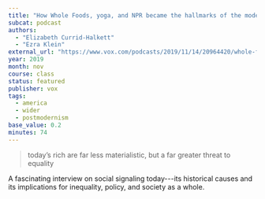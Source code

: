 ```yaml
---
title: "How Whole Foods, yoga, and NPR became the hallmarks of the modern elite" 
subcat: podcast
authors:
  - "Elizabeth Currid-Halkett"
  - "Ezra Klein"
external_url: "https://www.vox.com/podcasts/2019/11/14/20964420/whole-foods-yoga-npr-elite-ezra-klein-elizabeth-currid-halkett-inequality"
year: 2019
month: nov
course: class
status: featured
publisher: vox
tags:
  - america
  - wider
  - postmodernism
base_value: 0.2
minutes: 74
---
```


> today’s rich are far less materialistic, but a far greater threat to equality

A fascinating interview on social signaling today---its historical causes and its implications for inequality, policy, and society as a whole.

